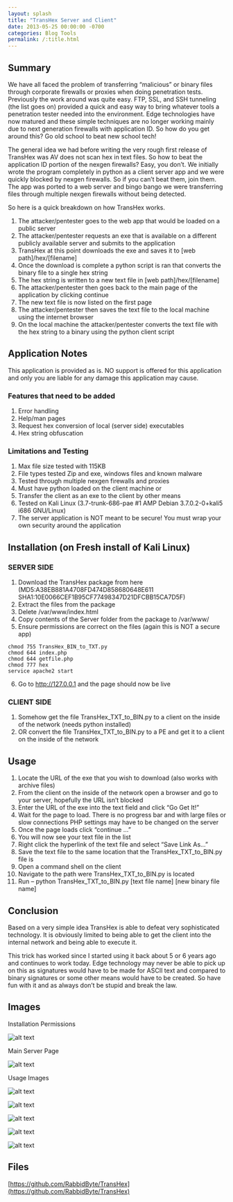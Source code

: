 ```yaml
---
layout: splash
title: "TransHex Server and Client"
date: 2013-05-25 00:00:00 -0700
categories: Blog Tools
permalink: /:title.html
---
```

## Summary

We have all faced the problem of transferring “malicious” or binary files through corporate firewalls or proxies when doing penetration tests.  Previously the work around was quite easy.  FTP, SSL, and SSH tunneling (the list goes on) provided a quick and easy way to bring whatever tools a penetration tester needed into the environment.  Edge technologies have now matured and these simple techniques are no longer working mainly due to next generation firewalls with application ID.  So how do you get around this?  Go old school to beat new school tech!

The general idea we had before writing the very rough first release of TransHex was AV does not scan hex in text files.  So how to beat the application ID portion of the nexgen firewalls?  Easy, you don’t.  We initially wrote the program completely in python as a client server app and we were quickly blocked by nexgen firewalls.  So if you can’t beat them, join them.  The app was ported to a web server and bingo bango we were transferring files through multiple nexgen firewalls without being detected.

So here is a quick breakdown on how TransHex works.

1. The attacker/pentester goes to the web app that would be loaded on a public server
2. The attacker/pentester requests an exe that is available on a different publicly available server and submits to the application
3. TransHex at this point downloads the exe and saves it to [web path]/hex/[filename]
4. Once the download is complete a python script is ran that converts the binary file to a single hex string
5. The hex string is written to a new text file in [web path]/hex/[filename]
6. The attacker/pentester then goes back to the main page of the application by clicking continue
7. The new text file is now listed on the first page
8. The attacker/pentester then saves the text file to the local machine using the internet browser
9. On the local machine the attacker/pentester converts the text file with the hex string to a binary using the python client script

## Application Notes

This application is provided as is.  NO support is offered for this application and only you are liable for any damage this application may cause.

### Features that need to be added

1. Error handling
2. Help/man pages
3. Request hex conversion of local (server side) executables
4. Hex string obfuscation

### Limitations and Testing

1. Max file size tested with 115KB
2. File types tested Zip and exe, windows files and known malware
3. Tested through multiple nexgen firewalls and proxies
4. Must have python loaded on the client machine or
5. Transfer the client as an exe to the client by other means
6. Tested on Kali Linux (3.7-trunk-686-pae #1 AMP Debian 3.7.0.2-0+kali5 i686 GNU/Linux)
7. The server application is NOT meant to be secure!  You must wrap your own security around the application

## Installation (on Fresh install of Kali Linux)

### SERVER SIDE

1. Download the TransHex package from here (MD5:A38EB881A4708FD474D858680648E611 SHA1:10E0066CEF1B95CF77498347D21DFCBB15CA7D5F)
2. Extract the files from the package
3. Delete /var/www/index.html
4. Copy contents of the Server folder from the package to /var/www/
5. Ensure permissions are correct on the files (again this is NOT a secure app)
```
chmod 755 TransHex_BIN_to_TXT.py
chmod 644 index.php
chmod 644 getfile.php
chmod 777 hex
service apache2 start
```

6. Go to http://127.0.0.1 and the page should now be live

### CLIENT SIDE

1. Somehow get the file TransHex_TXT_to_BIN.py to a client on the inside of the network (needs python installed)
2. OR convert the file TransHex_TXT_to_BIN.py to a PE and get it to a client on the inside of the network

## Usage

1. Locate the URL of the exe that you wish to download (also works with archive files)
2. From the client on the inside of the network open a browser and go to your server, hopefully the URL isn’t blocked
3. Enter the URL of the exe into the text field and click “Go Get It!”
4. Wait for the page to load.  There is no progress bar and with large files or slow connections PHP settings may have to be changed on the server
5. Once the page loads click “continue …”
6. You will now see your text file in the list
7. Right click the hyperlink of the text file and select “Save Link As…”
8. Save the text file to the same location that the TransHex_TXT_to_BIN.py file is
9. Open a command shell on the client
10. Navigate to the path were TransHex_TXT_to_BIN.py is located
11. Run – python TransHex_TXT_to_BIN.py [text file name] [new binary file name]

## Conclusion

Based on a very simple idea TransHex is able to defeat very sophisticated technology.  It is obviously limited to being able to get the client into the internal network and being able to execute it.

This trick has worked since I started using it back about 5 or 6 years ago and continues to work today.  Edge technology may never be able to pick up on this as signatures would have to be made for ASCII text and compared to binary signatures or some other means would have to be created.  So have fun with it and as always don’t be stupid and break the law.

## Images
Installation Permissions

![alt text](/blog/assets/images/transhex/www_perm.png "permissions")

Main Server Page

![alt text](/blog/assets/images/transhex/server.png "server")

Usage Images

![alt text](/blog/assets/images/transhex/usage_01.png "usage 01")

![alt text](/blog/assets/images/transhex/usage_02.png "usage 02")

![alt text](/blog/assets/images/transhex/usage_03.png "usage 03")

![alt text](/blog/assets/images/transhex/usage_04.png "usage 04")

![alt text](/blog/assets/images/transhex/usage_05.png "usage 05")

## Files
[https://github.com/RabbidByte/TransHex](https://github.com/RabbidByte/TransHex)